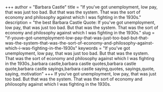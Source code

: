 +++
author = "Barbara Castle"
title = "If you've got unemployment, low pay, that was just too bad. But that was the system. That was the sort of economy and philosophy against which I was fighting in the 1930s."
description = "the best Barbara Castle Quote: If you've got unemployment, low pay, that was just too bad. But that was the system. That was the sort of economy and philosophy against which I was fighting in the 1930s."
slug = "if-youve-got-unemployment-low-pay-that-was-just-too-bad-but-that-was-the-system-that-was-the-sort-of-economy-and-philosophy-against-which-i-was-fighting-in-the-1930s"
keywords = "If you've got unemployment, low pay, that was just too bad. But that was the system. That was the sort of economy and philosophy against which I was fighting in the 1930s.,barbara castle,barbara castle quotes,barbara castle quote,barbara castle sayings,barbara castle saying,quotes, sayings,quote, saying, motivation"
+++
If you've got unemployment, low pay, that was just too bad. But that was the system. That was the sort of economy and philosophy against which I was fighting in the 1930s.
